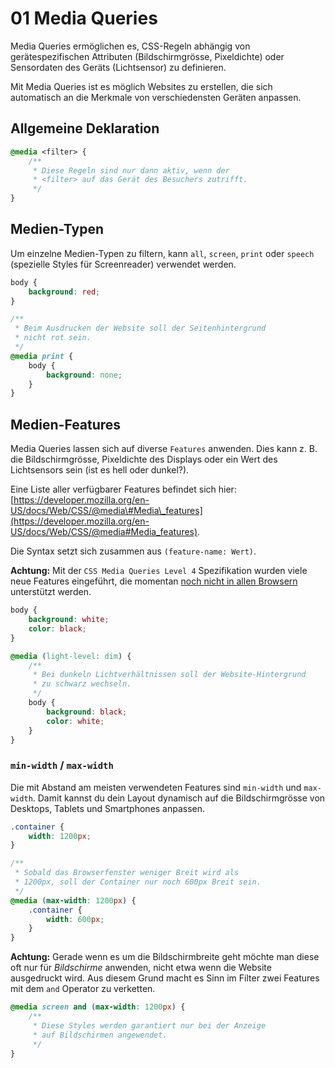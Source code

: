 # 01 Media Queries

Media Queries ermöglichen es, CSS-Regeln abhängig von gerätespezifischen Attributen \(Bildschirmgrösse, Pixeldichte\) oder Sensordaten des Geräts \(Lichtsensor\) zu definieren.

Mit Media Queries ist es möglich Websites zu erstellen, die sich automatisch an die Merkmale von verschiedensten Geräten anpassen.

## Allgemeine Deklaration

```css
@media <filter> {
    /**
     * Diese Regeln sind nur dann aktiv, wenn der
     * <filter> auf das Gerät des Besuchers zutrifft.
     */
}
```

## Medien-Typen

Um einzelne Medien-Typen zu filtern, kann `all`, `screen`, `print` oder `speech` \(spezielle Styles für Screenreader\) verwendet werden.

```css
body {
    background: red;
}

/**
 * Beim Ausdrucken der Website soll der Seitenhintergrund
 * nicht rot sein.
 */
@media print {
    body {
        background: none;
    }
}
```

## Medien-Features

Media Queries lassen sich auf diverse `Features` anwenden. Dies kann z. B. die Bildschirmgrösse, Pixeldichte des Displays oder ein Wert des Lichtsensors sein \(ist es hell oder dunkel?\).

Eine Liste aller verfügbarer Features befindet sich hier: [https://developer.mozilla.org/en-US/docs/Web/CSS/@media\#Media\_features](https://developer.mozilla.org/en-US/docs/Web/CSS/@media#Media_features).

Die Syntax setzt sich zusammen aus `(feature-name: Wert)`.

**Achtung:** Mit der `CSS Media Queries Level 4` Spezifikation wurden viele neue Features eingeführt, die momentan [noch nicht in allen Browsern](https://caniuse.com/#feat=css-media-interaction) unterstützt werden.

```css
body {
    background: white;
    color: black;
}

@media (light-level: dim) {
    /**
     * Bei dunkeln Lichtverhältnissen soll der Website-Hintergrund
     * zu schwarz wechseln.
     */
    body {
        background: black;
        color: white;
    }
}
```

### `min-width` / `max-width`

Die mit Abstand am meisten verwendeten Features sind `min-width` und `max-width`. Damit kannst du dein Layout dynamisch auf die Bildschirmgrösse von Desktops, Tablets und Smartphones anpassen.

```css
.container {
    width: 1200px;
}

/**
 * Sobald das Browserfenster weniger Breit wird als
 * 1200px, soll der Container nur noch 600px Breit sein.
 */
@media (max-width: 1200px) {
    .container {
        width: 600px;
    }
}
```

**Achtung:** Gerade wenn es um die Bildschirmbreite geht möchte man diese oft nur für _Bildschirme_ anwenden, nicht etwa wenn die Website ausgedruckt wird. Aus diesem Grund macht es Sinn im Filter zwei Features mit dem `and` Operator zu verketten.

```css
@media screen and (max-width: 1200px) {
    /** 
     * Diese Styles werden garantiert nur bei der Anzeige
     * auf Bildschirmen angewendet.
     */
}
```

